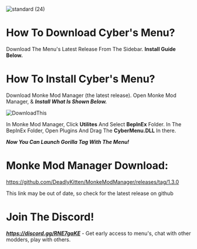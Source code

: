 
![standard (24)](https://user-images.githubusercontent.com/119136143/214175336-1dc88b76-afb4-4361-be35-9691f832395b.gif)

# How To Download Cyber's Menu?

Download The Menu's Latest Release From
The Sidebar. **Install Guide Below.**


# How To Install Cyber's Menu?
 Download Monke Mod Manager (the latest release).
 Open Monke Mod Manager, & ***Install What Is Shown Below.***
 
 ![DownloadThis](https://user-images.githubusercontent.com/119136143/214298102-bfa5291c-42bd-43bd-8421-7ed8ccf34c57.png)
 
 In Monke Mod Manager, Click **Utilites** And Select **BepInEx** Folder.
 In The BepInEx Folder, Open Plugins And Drag The  **CyberMenu.DLL**  In there.

 ***Now You Can Launch Gorilla Tag With The Menu!***


# Monke Mod Manager Download:

https://github.com/DeadlyKitten/MonkeModManager/releases/tag/1.3.0

This link may be out of date, so check
for the latest release on github



# Join The Discord!

***https://discord.gg/RNE7gaKE*** - Get early access to menu's, chat with other modders, play with others.

